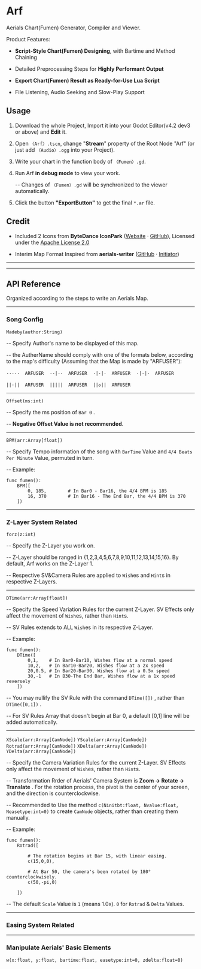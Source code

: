 # Arf

Aerials Chart(Fumen) Generator, Compiler and Viewer.

Product Features:

- **Script-Style Chart(Fumen) Designing**, with Bartime and Method Chaining

- Detailed Preprocessing Steps for **Highly Performant Output**

- **Export Chart(Fumen) Result as Ready-for-Use Lua Script**

- File Listening, Audio Seeking and Slow-Play Support

## Usage

1. Download the whole Project, Import it into your Godot Editor(v4.2 dev3 or above) and **Edit** it.

2. Open `〈Arf〉.tscn`, change "**Stream**" property of the Root Node "Arf" (or just add `〈Audio〉.ogg` into your Project).

3. Write your chart in the function body of `〈Fumen〉.gd`.

4. Run Arf **in debug mode** to view your work.
   
   -- Changes of `〈Fumen〉.gd` will be synchronized to the viewer automatically.

5. Click the button **"ExportButton"** to get the final `*.ar` file.

## Credit

- Included 2 Icons from **ByteDance IconPark** ([Website](https://iconpark.oceanengine.com/home) · [GitHub](https://github.com/bytedance/iconpark)), Licensed under the [Apache License 2.0](https://github.com/bytedance/IconPark/blob/master/LICENSE)

- Interim Map Format Inspired from **aerials-writer** ([GitHub](https://github.com/Fuxfantx/aerials-writer) · [Initiator](https://github.com/zarmot))

---

---

## API Reference

Organized according to the steps to write an Aerials Map.

---

### Song Config

`Madeby(author:String)`

--  Specify Author's name to be displayed of this map.

--  the AutherName should comply with one of the formats below, according to the map's difficulty (Assuming that the Map is made by "ARFUSER"):

`·····  ARFUSER`    `··|··  ARFUSER`    `·|·|·  ARFUSER`    `·|·|·  ARFUSER`

`||·||  ARFUSER`    `|||||  ARFUSER`    `||◇||  ARFUSER`

---

`Offset(ms:int)`

--  Specify the ms position of `Bar 0` .

--  **Negative Offset Value is not recommended**.

---

`BPM(arr:Array[float])`

--  Specify Tempo information of the song with `BarTime` Value and `4/4 Beats Per Minute` Value, permuted in turn.

--  Example:

```gdscript
func fumen():
    BPM([
        0, 185,        # In Bar0 - Bar16, the 4/4 BPM is 185
        16, 370        # In Bar16 - The End Bar, the 4/4 BPM is 370
    ])
```

---

### Z-Layer System Related

`forz(z:int)`

--  Specify the Z-Layer you work on.

--  Z-Layer should be ranged in {1,2,3,4,5,6,7,8,9,10,11,12,13,14,15,16}. By default, Arf works on the Z-Layer 1.

--  Respective SV&Camera Rules are applied to `Wish`es and `Hint`s in respective Z-Layers.

---

`DTime(arr:Array[float])`

--  Specify the Speed Variation Rules for the current Z-Layer. SV Effects only affect the movement of `Wish`es, rather than `Hint`s.

--  SV Rules extends to ALL `Wish`es in its respective Z-Layer.

--  Example:

```gdscript
func fumen():
    DTime([
        0,1,    # In Bar0-Bar10, Wishes flow at a normal speed
        10,2,   # In Bar10-Bar20, Wishes flow at a 2x speed
        20,0.5, # In Bar20-Bar30, Wishes flow at a 0.5x speed
        30,-1   # In B30-The End Bar, Wishes flow at a 1x speed reversely
    ])
```

--  You may nullify the SV Rule with the command `DTime([])` , rather than `DTime([0,1])` .

--  For SV Rules Array that doesn't begin at Bar 0, a default [0,1] line will be added automatically.

---

`XScale(arr:Array[CamNode])` `YScale(arr:Array[CamNode])` `Rotrad(arr:Array[CamNode])` `XDelta(arr:Array[CamNode])` `YDelta(arr:Array[CamNode])`

--  Specify the Camera Variation Rules for the current Z-Layer. SV Effects only affect the movement of `Wish`es, rather than `Hint`s.

--  Transformation Rrder of Aerials' Camera System is  **Zoom  ->  Rotate  ->  Translate** . For the rotation process, the pivot is the center of your screen, and the direction is counterclockwise.

--  Recommended to Use the method `c(Ninitbt:float, Nvalue:float, Neasetype:int=0)` to create `CamNode` objects, rather than creating them manually.

--  Example:

```gdscript
func fumen():
    Rotrad([

        # The rotation begins at Bar 15, with linear easing.
        c(15,0,0),

        # At Bar 50, the camera's been rotated by 180° counterclockwisely.
        c(50,-pi,0)

    ])
```

--  The default `Scale` Value is `1` (means 1.0x).  `0` for `Rotrad` & `Delta` Values.

---

### Easing System Related

---

### Manipulate Aerials' Basic Elements

`w(x:float, y:float, bartime:float, easetype:int=0, zdelta:float=0)`
